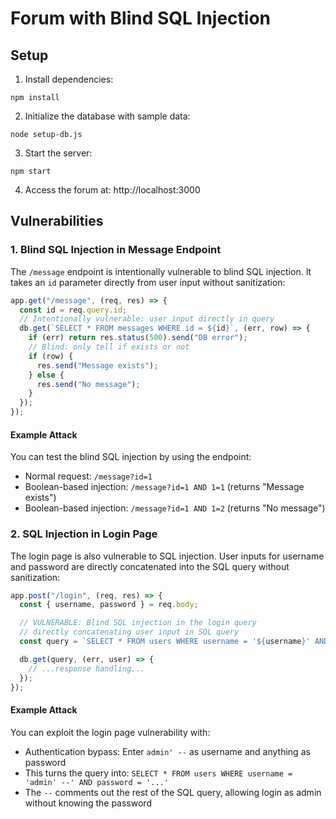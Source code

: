 # Forum with Blind SQL Injection

## Setup

1. Install dependencies:

```
npm install
```

2. Initialize the database with sample data:

```
node setup-db.js
```

3. Start the server:

```
npm start
```

4. Access the forum at: http://localhost:3000

## Vulnerabilities

### 1. Blind SQL Injection in Message Endpoint

The `/message` endpoint is intentionally vulnerable to blind SQL injection. It takes an `id` parameter directly from user input without sanitization:

```javascript
app.get("/message", (req, res) => {
  const id = req.query.id;
  // Intentionally vulnerable: user input directly in query
  db.get(`SELECT * FROM messages WHERE id = ${id}`, (err, row) => {
    if (err) return res.status(500).send("DB error");
    // Blind: only tell if exists or not
    if (row) {
      res.send("Message exists");
    } else {
      res.send("No message");
    }
  });
});
```

#### Example Attack

You can test the blind SQL injection by using the endpoint:

- Normal request: `/message?id=1`
- Boolean-based injection: `/message?id=1 AND 1=1` (returns "Message exists")
- Boolean-based injection: `/message?id=1 AND 1=2` (returns "No message")

### 2. SQL Injection in Login Page

The login page is also vulnerable to SQL injection. User inputs for username and password are directly concatenated into the SQL query without sanitization:

```javascript
app.post("/login", (req, res) => {
  const { username, password } = req.body;

  // VULNERABLE: Blind SQL injection in the login query
  // directly concatenating user input in SQL query
  const query = `SELECT * FROM users WHERE username = '${username}' AND password = '${password}'`;

  db.get(query, (err, user) => {
    // ...response handling...
  });
});
```

#### Example Attack

You can exploit the login page vulnerability with:

- Authentication bypass: Enter `admin' --` as username and anything as password
- This turns the query into: `SELECT * FROM users WHERE username = 'admin' --' AND password = '...'`
- The `--` comments out the rest of the SQL query, allowing login as admin without knowing the password
